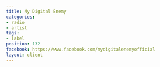 ```yaml
---
title: My Digital Enemy
categories:
- radio
- artist
tags:
- label
position: 132
facebook: https://www.facebook.com/mydigitalenemyofficial
layout: client
---
```


